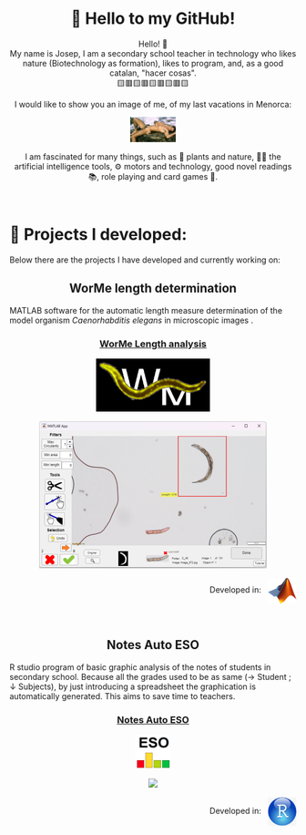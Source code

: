 
<h1 align="center">👋 Hello to my GitHub! </h1>

<p align="center">
Hello! 👋 <br>
My name is Josep, I am a secondary school teacher in technology who likes nature (Biotechnology as formation), likes to program, and, as a good catalan, "hacer cosas". <br>  
🟨🟥🟨🟥🟨🟥🟨🟥🟨
</p>

<p align="center">
I would like to show you an image of me, of my last vacations in Menorca:
</p>

<p align="center">
  <a href="https://raw.githubusercontent.com/josepACTG/josepACTG/refs/heads/main/Images/memes_y_cunados_6890.png" target="_blank" rel="noopener noreferrer">
    <img src="https://raw.githubusercontent.com/josepACTG/josepACTG/main/Images/Josep_nude.png" width="80" alt="Josep Image"/>
  </a>
</p>

<p align="center">
I am fascinated for many things, such as 🌿 plants and nature, 🤖🐋 the artificial intelligence tools, ⚙️ motors and technology, good novel readings 📚, role playing and card games 🎴. 
</p>

<br>


# 🧪 Projects I developed:
Below there are the projects I have developed and currently working on:  

<h2 align="center">WorMe length determination </h2>

MATLAB software for the automatic length measure determination of the model organism *Caenorhabditis elegans* in microscopic images .  

<h3 align="center">
  <strong>
    <a href="https://github.com/group-nn-at-icmab-csic/WorMe">
      WorMe Length analysis
    </a>
  </strong>
</h3>

<p align="center">
  <img src="https://raw.githubusercontent.com/josepACTG/josepACTG/main/Images/Logo_WorMe.png" width="200"/>
</p>


<p align="center">
  <img src="https://raw.githubusercontent.com/josepACTG/josepACTG/main/Images/WM_fastuse_2.png" width="400"/>
</p>

<p align="right">
  Developed in: 
  <img src="https://raw.githubusercontent.com/josepACTG/josepACTG/main/Images/Matlab_Logo.png" alt="WorMe Logo" width="50" style="vertical-align: middle; margin-left: 8px;">
</p>


<br>

<h2 align="center">Notes Auto ESO</h2>

R studio program of basic graphic analysis of the notes of students in secondary school. Because all the grades used to be as same (→ Student ; ↓ Subjects), by just introducing a spreadsheet the graphication is automatically generated. This aims to save time to teachers.  

<h3 align="center">
  <strong>
    <a href="https://notesautoeso.shinyapps.io/notes_auto_eso/">
      Notes Auto ESO
    </a>
  </strong>
</h3>


<p align="center">
  <img src="https://raw.githubusercontent.com/josepACTG/josepACTG/main/Images/AutoESO_Icon.png" width="60"/>
</p>


<p align="center">
  <img src="https://raw.githubusercontent.com/josepACTG/josepACTG/main/Images/AutoESO_presentation.gif" width="300"/>
</p>


<p align = "right">
  Developed in: 
  <img src="https://raw.githubusercontent.com/josepACTG/josepACTG/main/Images/Rstudio.png" alt="WorMe Logo" width="50" style="vertical-align: middle; margin-left: 8px;">
</p>

<br>

<!-- 

<p align="center">
  <img src="https://github-readme-stats.vercel.app/api?username=JosepACTG&show_icons=true&theme=radical" alt="JosepACTG's GitHub stats" width="50%" />
</p>

 -->
